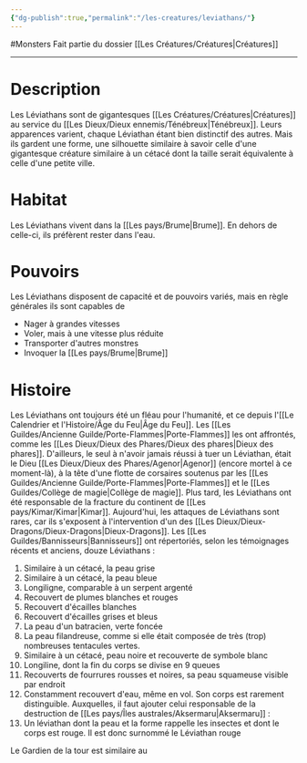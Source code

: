 ```yaml
---
{"dg-publish":true,"permalink":"/les-creatures/leviathans/"}
---
```


#Monsters 
Fait partie du dossier [[Les Créatures/Créatures\|Créatures]]

-------

# Description
Les Léviathans sont de gigantesques [[Les Créatures/Créatures\|Créatures]] au service du [[Les Dieux/Dieux ennemis/Ténébreux\|Ténébreux]].
Leurs apparences varient, chaque Léviathan étant bien distinctif des autres. Mais ils gardent une forme, une silhouette similaire à savoir celle d'une gigantesque créature similaire à un cétacé dont la taille serait équivalente à celle d'une petite ville.
# Habitat
Les Léviathans vivent dans la [[Les pays/Brume\|Brume]]. En dehors de celle-ci, ils préfèrent rester dans l'eau.
# Pouvoirs
Les Léviathans disposent de capacité et de pouvoirs variés, mais en règle générales ils sont capables de
- Nager à grandes vitesses
- Voler, mais à une vitesse plus réduite
- Transporter d'autres monstres
- Invoquer la [[Les pays/Brume\|Brume]]
# Histoire
Les Léviathans ont toujours été un fléau pour l'humanité, et ce depuis l'[[Le Calendrier et l'Histoire/Âge du Feu\|Âge du Feu]]. Les [[Les Guildes/Ancienne Guilde/Porte-Flammes\|Porte-Flammes]] les ont affrontés, comme les [[Les Dieux/Dieux des Phares/Dieux des phares\|Dieux des phares]]. D'ailleurs, le seul à n'avoir jamais réussi à tuer un Léviathan, était le Dieu [[Les Dieux/Dieux des Phares/Agenor\|Agenor]] (encore mortel à ce moment-là), à la tête d'une flotte de corsaires soutenus par les [[Les Guildes/Ancienne Guilde/Porte-Flammes\|Porte-Flammes]] et le [[Les Guildes/Collège de magie\|Collège de magie]].
Plus tard, les Léviathans ont été responsable de la fracture du continent de [[Les pays/Kimar/Kimar\|Kimar]].
Aujourd'hui, les attaques de Léviathans sont rares, car ils s'exposent à l'intervention d'un des [[Les Dieux/Dieux-Dragons/Dieux-Dragons\|Dieux-Dragons]].
Les [[Les Guildes/Bannisseurs\|Bannisseurs]] ont répertoriés, selon les témoignages récents et anciens, douze Léviathans :
1. Similaire à un cétacé, la peau grise
2. Similaire à un cétacé, la peau bleue
3. Longiligne, comparable à un serpent argenté
4. Recouvert de plumes blanches et rouges
5. Recouvert d'écailles blanches
6. Recouvert d'écailles grises et bleus
7. La peau d'un batracien, verte foncée
8. La peau filandreuse, comme si elle était composée de très (trop) nombreuses tentacules vertes.
9. Similaire à un cétacé, peau noire et recouverte de symbole blanc
10. Longiline, dont la fin du corps se divise en 9 queues
11. Recouverts de fourrures rousses et noires, sa peau squameuse visible par endroit
12. Constamment recouvert d'eau, même en vol. Son corps est rarement distinguible.
Auxquelles, il faut ajouter celui responsable de la destruction de [[Les pays/Îles australes/Aksermaru\|Aksermaru]] :
13. Un léviathan dont la peau et la forme rappelle les insectes et dont le corps est rouge. Il est donc surnommé le Léviathan rouge

Le Gardien de la tour est similaire au 
